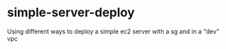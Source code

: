# simple-server-deploy
Using different ways to deploy a simple ec2 server with a sg and in a "dev" vpc
